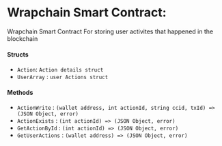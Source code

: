 # Wrapchain Smart Contract:

 Wrapchain Smart Contract For storing user activites that happened in the blockchain



#### Structs

- `Action`: `Action details struct`
- `UserArray` : `user Actions struct`


#### Methods
- `ActionWrite` : `(wallet address, int actionId, string ccid, txId) => (JSON Object, error)`
- `ActionExists` : `(int actionId) => (JSON Object, error)` 
- `GetActionById` : `(int actionId) => (JSON Object, error)`
- `GetUserActions` : `(wallet address) => (JSON Object, error)`


